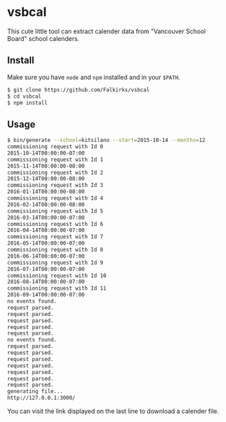 vsbcal
======
This cute little tool can extract calender data from "Vancouver School Board" school calenders.

## Install
Make sure you have `node` and `npm` installed and in your `$PATH`. 

```sh
$ git clone https://github.com/Falkirks/vsbcal
$ cd vsbcal
$ npm install
```

## Usage

```sh
$ bin/generate --school=kitsilano --start=2015-10-14 --months=12
commissioning request with Id 0
2015-10-14T00:00:00-07:00
commissioning request with Id 1
2015-11-14T00:00:00-08:00
commissioning request with Id 2
2015-12-14T00:00:00-08:00
commissioning request with Id 3
2016-01-14T00:00:00-08:00
commissioning request with Id 4
2016-02-14T00:00:00-08:00
commissioning request with Id 5
2016-03-14T00:00:00-07:00
commissioning request with Id 6
2016-04-14T00:00:00-07:00
commissioning request with Id 7
2016-05-14T00:00:00-07:00
commissioning request with Id 8
2016-06-14T00:00:00-07:00
commissioning request with Id 9
2016-07-14T00:00:00-07:00
commissioning request with Id 10
2016-08-14T00:00:00-07:00
commissioning request with Id 11
2016-09-14T00:00:00-07:00
no events found.
request parsed.
request parsed.
request parsed.
request parsed.
request parsed.
no events found.
request parsed.
request parsed.
request parsed.
request parsed.
request parsed.
request parsed.
request parsed.
generating file...
http://127.0.0.1:3000/
```

You can visit the link displayed on the last line to download a calender file.